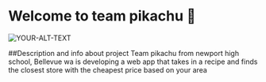 # Welcome to team pikachu 👋   

<picture> 
 <img alt="YOUR-ALT-TEXT" src="https://e7.pngegg.com/pngimages/476/159/png-clipart-pokemon-pikachu-pikachu-pokemon-games-pokemon-thumbnail.png">
 
</picture> 


##Description and info about project 
Team pikachu from newport high school, Bellevue wa is developing a web app that takes in a recipe and finds the closest store with the cheapest price based on your area
 
